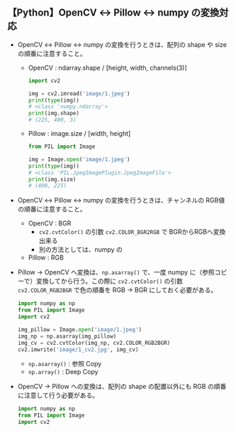 ## 【Python】OpenCV ↔ Pillow ↔ numpy の変換対応

- OpenCV ↔ Pillow ↔ numpy の変換を行うときは、配列の shape や size の順番に注意すること。
    - OpenCV : ndarray.shape / [height, width, channels(3)]
        ```python
        import cv2

        img = cv2.imread('image/1.jpeg')
        print(type(img))
        # <class 'numpy.ndarray'>
        print(img.shape)
        # (225, 400, 3)
        ```
    - Pillow : image.size / [width, height]
        ```python
        from PIL import Image

        img = Image.open('image/1.jpeg')
        print(type(img))
        # <class 'PIL.JpegImagePlugin.JpegImageFile'>
        print(img.size)
        # (400, 225)
        ```

- OpenCV ↔ Pillow ↔ numpy の変換を行うときは、チャンネルの RGB値の順番に注意すること。
    - OpenCV : BGR
        - `cv2.cvtColor()` の引数 `cv2.COLOR_BGR2RGB` で BGRからRGBへ変換出来る
        - 別の方法としては、numpy の
    - Pillow : RGB


- Pillow → OpenCV へ変換は、`np.asarray()` で、一度 numpy に（参照コピーで）変換してから行う。この際に `cv2.cvtColor()` の引数 `cv2.COLOR_RGB2BGR` で色の順番を RGB → BGR にしておく必要がある。
    ```python
    import numpy as np
    from PIL import Image
    import cv2

    img_pillow = Image.open('image/1.jpeg')
    img_np = np.asarray(img_pillow)
    img_cv = cv2.cvtColor(img_np, cv2.COLOR_RGB2BGR)
    cv2.imwrite('image/1_cv2.jpg', img_cv)
    ```
    - `np.asarray()` : 参照 Copy
    - `np.array()` : Deep Copy


- OpenCV → Pillow への変換は、配列の shape の配置以外にも RGB の順番に注意して行う必要がある。
    ```python
    import numpy as np
    from PIL import Image
    import cv2


    ```
